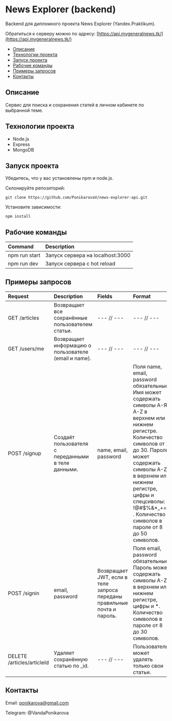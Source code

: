 # News Explorer (backend)

Backend для дипломного проекта News Explorer (Yandex.Praktikum).

Обратиться к серверу можно по адресу: [https://api.mygeneralnews.tk/](https://api.mygeneralnews.tk/)

- [Описание](#Описание)
- [Технологии проекта](#Технологии-проекта)
- [Запуск проекта](#Запуск-проекта)
- [Рабочие команды](#Рабочие-команды)
- [Примеры запросов](#Примеры-запросов)
- [Контакты](#Контакты)

## Описание

Сервис для поиска и сохранения статей в личном кабинете по выбранной теме.

## Технологии проекта

- Node.js
- Express
- MongoDB

## Запуск проекта

Убедитесь, что у вас установлены npm и node.js.

Склонируйте репозиторий:
```
git clone https://github.com/PonikarovaV/news-explorer-api.git
```
Установите зависимости:

```
npm install
```

## Рабочие команды

| Command | Description |
| :--- | :--- |
| npm run start | Запуск сервера на localhost:3000 |
| npm run dev | Запуск сервера с hot reload |

## Примеры запросов

| Request | Description | Fields | Format |
| :--- | :--- | :--- | :--- |
| GET /articles | Возвращает все сохранённые пользователем статьи. | --- // --- | --- // --- |
| GET /users/me | Возвращает информацию о пользователе (email и name). | --- // --- | --- // --- |
| POST /signup | Создаёт пользователя с переданными в теле данными. | name, email, password | Поля name, email, password обязательные. Имя может содержать символы А-Я, A-Z в верхнем или нижнем регистре. Количество символов от 2 до 30. Пароль может содержать символы A-Z в верхнем или нижнем регистре, цифры и спецсиволы: !@#$%&*_+=` . Количество символов в пароле от 8 до 50 символов. |
| POST /signin | email, password | Возвращает JWT, если в теле запроса переданы правильные почта и пароль. | Поля email, password обязательные. Пароль может содержать символы A-Z в верхнем или нижнем регистре, цифры и *. Количество символов в пароле от 8 до 30 символов. |
| DELETE /articles/articleId | Удаляет сохранённую статью по _id. | --- // --- | Пользователь может удалять только свои статьи. |

## Контакты

Email: ponikarova@gmail.com

Telegram: @VandaPonikarova
